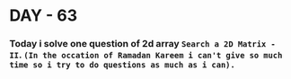 # DAY - 63

### Today i solve one question of 2d array `Search a 2D Matrix - II`. `(In the occation of Ramadan Kareem i can't give so much time so i try to do questions as much as i can).`
